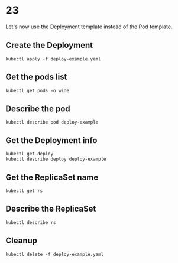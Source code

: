 # 23

Let's now use the Deployment template instead of the Pod template.

## Create the Deployment

    kubectl apply -f deploy-example.yaml

## Get the pods list

    kubectl get pods -o wide

## Describe the pod

    kubectl describe pod deploy-example

## Get the Deployment info

    kubectl get deploy
    kubectl describe deploy deploy-example

## Get the ReplicaSet name

    kubectl get rs

## Describe the ReplicaSet

    kubectl describe rs

## Cleanup

    kubectl delete -f deploy-example.yaml
